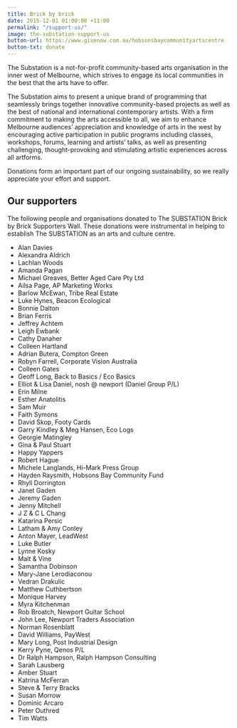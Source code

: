```yaml
---
title: Brick by brick
date: 2015-12-01 01:00:00 +11:00
permalink: "/support-us/"
image: the-substation-support-us
button-url: https://www.givenow.com.au/hobsonsbaycommunityartscentre
button-txt: donate
---
```


The Substation is a not-for-profit community-based arts organisation in the inner west of Melbourne, which strives to engage its local communities in the best that the arts have to offer.

The Substation aims to present a unique brand of programming that seamlessly brings together innovative community-based projects as well as the best of national and international contemporary artists. With a firm commitment to making the arts accessible to all, we aim to enhance Melbourne audiences’ appreciation and knowledge of arts in the west by encouraging active participation in public programs including classes, workshops, forums, learning and artists’ talks, as well as presenting challenging, thought-provoking and stimulating artistic experiences across all artforms.

Donations form an important part of our ongoing sustainability, so we really appreciate your effort and support.

## Our supporters

The following people and organisations donated to The SUBSTATION Brick by Brick Supporters Wall. These donations were instrumental in helping to establish The SUBSTATION as an arts and culture centre.

* Alan Davies
* Alexandra Aldrich
* Lachlan Woods
* Amanda Pagan
* Michael Greaves, Better Aged Care Pty Ltd
* Ailsa Page, AP Marketing Works
* Barlow McEwan, Tribe Real Estate
* Luke Hynes, Beacon Ecological
* Bonnie Dalton
* Brian Ferris
* Jeffrey Achtem
* Leigh Ewbank
* Cathy Danaher
* Colleen Hartland
* Adrian Butera, Compton Green
* Robyn Farrell, Corporate Vision Australia
* Colleen Gates
* Geoff Long, Back to Basics / Eco Basics
* Elliot & Lisa Daniel, nosh @ newport (Daniel Group P/L)
* Erin Milne
* Esther Anatolitis
* Sam Muir
* Faith Symons
* David Skop, Footy Cards
* Garry Kindley & Meg Hansen, Eco Logs
* Georgie Matingley
* Gina & Paul Stuart
* Happy Yappers
* Robert Hague
* Michele Langlands, Hi-Mark Press Group
* Hayden Raysmith, Hobsons Bay Community Fund
* Rhyll Dorrington
* Janet Gaden
* Jeremy Gaden
* Jenny Mitchell
* J Z & C L Chang
* Katarina Persic
* Latham & Amy Conley
* Anton Mayer, LeadWest
* Luke Butler
* Lynne Kosky
* Malt & Vine
* Samantha Dobinson
* Mary-Jane Lerodiaconou
* Vedran Drakulic
* Matthew Cuthbertson
* Monique Harvey
* Myra Kitchenman
* Rob Broatch, Newport Guitar School
* John Lee, Newport Traders Association
* Norman Rosenblatt
* David Williams, PayWest
* Mary Long, Post Industrial Design
* Kerry Pyne, Qenos P/L
* Dr Ralph Hampson, Ralph Hampson Consulting
* Sarah Lausberg
* Amber Stuart
* Katrina McFerran
* Steve & Terry Bracks
* Susan Morrow
* Dominic Arcaro
* Peter Outhred
* Tim Watts
